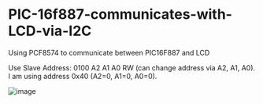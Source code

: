 # PIC-16f887-communicates-with-LCD-via-I2C
Using PCF8574 to communicate between PIC16F887 and LCD

Use Slave Address: 0100 A2 A1 A0 RW (can change address via A2, A1, A0). I am using address 0x40 (A2=0, A1=0, A0=0).

![image](https://user-images.githubusercontent.com/95868397/203466750-4a0eac4e-092d-4135-b3e3-44740ddd2bfe.png)

